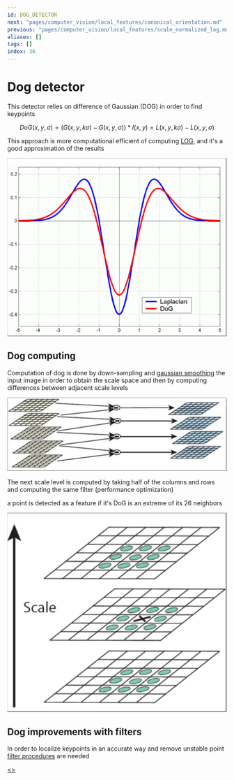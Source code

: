 ```yaml
---
id: DOG_DETECTOR
next: "pages/computer_vision/local_features/canonical_orientation.md"
previous: "pages/computer_vision/local_features/scale_normalized_log.md"
aliases: []
tags: []
index: 36
---
```

# Dog detector

This detector relies on difference of Gaussian (DOG) in order to find keypoints

$$
DoG(x,y,\sigma) = (G(x,y,k\sigma) - G(x,y,\sigma))\ast I(x,y) = L(x,y,k\sigma) -L(x,y,\sigma)
$$

This approach is more computational efficient of computing [LOG](pages/computer_vision/local_features/scale_normalized_log.md), and it's a good approximation of the results

![](assets/computer_vision/Pasted_image_20240314102352.png)

## Dog computing

Computation of dog is done by down-sampling and [gaussian smoothing](pages/computer_vision/image_filtering/gaussian_filter.md) the input image in order to obtain the scale space and then by computing differences between adjacent scale levels

![](assets/computer_vision/Pasted_image_20240314103452.png)

The next scale level is computed by taking half of the columns and rows and computing the same filter (performance optimization)

a point is detected as a feature if it's DoG is an extreme of its 26 neighbors

![](assets/computer_vision/Pasted_image_20240314103712.png)

## Dog improvements with filters

In order to localize keypoints in an accurate way and remove unstable point [filter procedures](pages/computer_vision/image_filtering/image_filters.md) are needed

[<](pages/computer_vision/local_features/scale_normalized_log.md)[>](pages/computer_vision/local_features/canonical_orientation.md)
